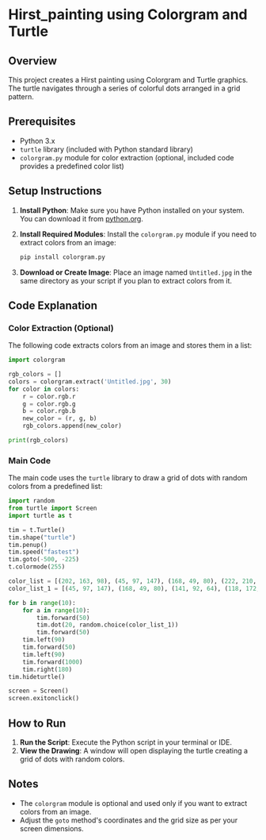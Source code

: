 # Hirst_painting using Colorgram and Turtle

## Overview

This project creates a Hirst painting using Colorgram and Turtle graphics. The turtle navigates through a series of colorful dots arranged in a grid pattern.

## Prerequisites

- Python 3.x
- `turtle` library (included with Python standard library)
- `colorgram.py` module for color extraction (optional, included code provides a predefined color list)

## Setup Instructions

1. **Install Python**: Make sure you have Python installed on your system. You can download it from [python.org](https://www.python.org/).

2. **Install Required Modules**: Install the `colorgram.py` module if you need to extract colors from an image:
   ```bash
   pip install colorgram.py
   ```

3. **Download or Create Image**: Place an image named `Untitled.jpg` in the same directory as your script if you plan to extract colors from it.

## Code Explanation

### Color Extraction (Optional)
The following code extracts colors from an image and stores them in a list:
```python
import colorgram

rgb_colors = []
colors = colorgram.extract('Untitled.jpg', 30)
for color in colors:
    r = color.rgb.r
    g = color.rgb.g
    b = color.rgb.b
    new_color = (r, g, b)
    rgb_colors.append(new_color)

print(rgb_colors)
```

### Main Code
The main code uses the `turtle` library to draw a grid of dots with random colors from a predefined list:
```python
import random
from turtle import Screen
import turtle as t

tim = t.Turtle()
tim.shape("turtle")
tim.penup()
tim.speed("fastest")
tim.goto(-500, -225)
t.colormode(255)

color_list = [(202, 163, 98), (45, 97, 147), (168, 49, 80), (222, 210, 108), (141, 92, 64), (118, 172, 203), (173, 163, 40), (210, 133, 171), (208, 67, 105), (223, 78, 56), (91, 106, 193), (143, 33, 60), (31, 139, 94), (57, 172, 105), (124, 218, 205), (228, 170, 186), (47, 186, 197), (126, 191, 168), (100, 50, 42), (34, 61, 117), (223, 208, 22), (148, 207, 225), (169, 187, 225), (233, 173, 163), (49, 57, 66), (41, 75, 78)]
color_list_1 = [(45, 97, 147), (168, 49, 80), (141, 92, 64), (118, 172, 203), (173, 163, 40), (210, 133, 171), (208, 67, 105), (223, 78, 56), (91, 106, 193), (143, 33, 60), (31, 139, 94), (57, 172, 105), (124, 218, 205), (228, 170, 186), (47, 186, 197), (126, 191, 168), (100, 50, 42), (34, 61, 117), (148, 207, 225), (169, 187, 225), (233, 173, 163), (49, 57, 66), (41, 75, 78)]

for b in range(10):
    for a in range(10):
        tim.forward(50)
        tim.dot(20, random.choice(color_list_1))
        tim.forward(50)
    tim.left(90)
    tim.forward(50)
    tim.left(90)
    tim.forward(1000)
    tim.right(180)
tim.hideturtle()

screen = Screen()
screen.exitonclick()
```

## How to Run

1. **Run the Script**: Execute the Python script in your terminal or IDE.
2. **View the Drawing**: A window will open displaying the turtle creating a grid of dots with random colors.

## Notes

- The `colorgram` module is optional and used only if you want to extract colors from an image.
- Adjust the `goto` method's coordinates and the grid size as per your screen dimensions.
